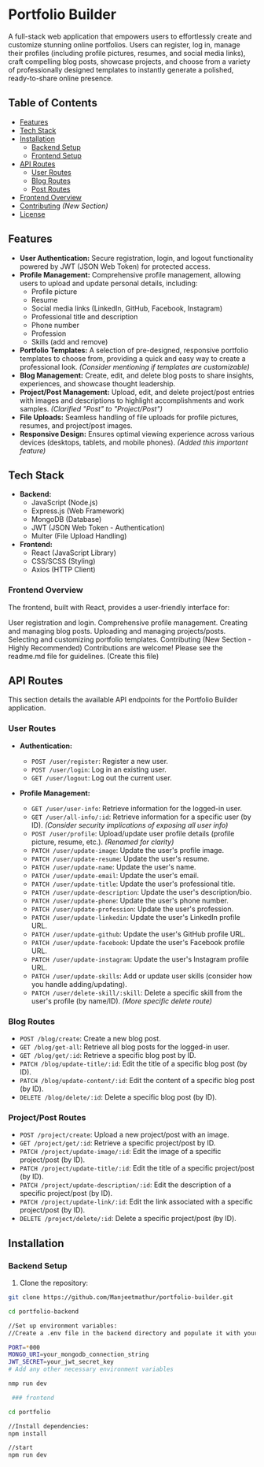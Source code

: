 # Portfolio Builder

A full-stack web application that empowers users to effortlessly create and customize stunning online portfolios.  Users can register, log in, manage their profiles (including profile pictures, resumes, and social media links), craft compelling blog posts, showcase projects, and choose from a variety of professionally designed templates to instantly generate a polished, ready-to-share online presence.

## Table of Contents

- [Features](#features)
- [Tech Stack](#tech-stack)
- [Installation](#installation)
  - [Backend Setup](#backend-setup)
  - [Frontend Setup](#frontend-setup)
- [API Routes](#api-routes)
  - [User Routes](#user-routes)
  - [Blog Routes](#blog-routes)
  - [Post Routes](#post-routes)
- [Frontend Overview](#frontend-overview)
- [Contributing](#contributing)  *(New Section)*
- [License](#license)

## Features

- **User Authentication:** Secure registration, login, and logout functionality powered by JWT (JSON Web Token) for protected access.
- **Profile Management:** Comprehensive profile management, allowing users to upload and update personal details, including:
    - Profile picture
    - Resume
    - Social media links (LinkedIn, GitHub, Facebook, Instagram)
    - Professional title and description
    - Phone number
    - Profession
    - Skills (add and remove)
- **Portfolio Templates:**  A selection of pre-designed, responsive portfolio templates to choose from, providing a quick and easy way to create a professional look.  *(Consider mentioning if templates are customizable)*
- **Blog Management:**  Create, edit, and delete blog posts to share insights, experiences, and showcase thought leadership.
- **Project/Post Management:**  Upload, edit, and delete project/post entries with images and descriptions to highlight accomplishments and work samples.  *(Clarified "Post" to "Project/Post")*
- **File Uploads:** Seamless handling of file uploads for profile pictures, resumes, and project/post images.
- **Responsive Design:**  Ensures optimal viewing experience across various devices (desktops, tablets, and mobile phones). *(Added this important feature)*

## Tech Stack

- **Backend:**
  - JavaScript (Node.js)
  - Express.js (Web Framework)
  - MongoDB (Database)
  - JWT (JSON Web Token - Authentication)
  - Multer (File Upload Handling)
- **Frontend:**
  - React (JavaScript Library)
  - CSS/SCSS (Styling)
  - Axios (HTTP Client)

### Frontend Overview
The frontend, built with React, provides a user-friendly interface for:

User registration and login.
Comprehensive profile management.
Creating and managing blog posts.
Uploading and managing projects/posts.
Selecting and customizing portfolio templates.
Contributing (New Section - Highly Recommended)
Contributions are welcome!  Please see the readme.md file for guidelines.  (Create this file)

## API Routes

This section details the available API endpoints for the Portfolio Builder application.

### User Routes

- **Authentication:**
    - `POST /user/register`: Register a new user.
    - `POST /user/login`: Log in an existing user.
    - `GET /user/logout`: Log out the current user.

- **Profile Management:**
    - `GET /user/user-info`: Retrieve information for the logged-in user.
    - `GET /user/all-info/:id`: Retrieve information for a specific user (by ID).  *(Consider security implications of exposing all user info)*
    - `POST /user/profile`: Upload/update user profile details (profile picture, resume, etc.).  *(Renamed for clarity)*
    - `PATCH /user/update-image`: Update the user's profile image.
    - `PATCH /user/update-resume`: Update the user's resume.
    - `PATCH /user/update-name`: Update the user's name.
    - `PATCH /user/update-email`: Update the user's email.
    - `PATCH /user/update-title`: Update the user's professional title.
    - `PATCH /user/update-description`: Update the user's description/bio.
    - `PATCH /user/update-phone`: Update the user's phone number.
    - `PATCH /user/update-profession`: Update the user's profession.
    - `PATCH /user/update-linkedin`: Update the user's LinkedIn profile URL.
    - `PATCH /user/update-github`: Update the user's GitHub profile URL.
    - `PATCH /user/update-facebook`: Update the user's Facebook profile URL.
    - `PATCH /user/update-instagram`: Update the user's Instagram profile URL.
    - `PATCH /user/update-skills`: Add or update user skills (consider how you handle adding/updating).
    - `PATCH /user/delete-skill/:skill`: Delete a specific skill from the user's profile (by name/ID). *(More specific delete route)*

### Blog Routes

- `POST /blog/create`: Create a new blog post.
- `GET /blog/get-all`: Retrieve all blog posts for the logged-in user.
- `GET /blog/get/:id`: Retrieve a specific blog post by ID.
- `PATCH /blog/update-title/:id`: Edit the title of a specific blog post (by ID).
- `PATCH /blog/update-content/:id`: Edit the content of a specific blog post (by ID).
- `DELETE /blog/delete/:id`: Delete a specific blog post (by ID).

### Project/Post Routes

- `POST /project/create`: Upload a new project/post with an image.
- `GET /project/get/:id`: Retrieve a specific project/post by ID.
- `PATCH /project/update-image/:id`: Edit the image of a specific project/post (by ID).
- `PATCH /project/update-title/:id`: Edit the title of a specific project/post (by ID).
- `PATCH /project/update-description/:id`: Edit the description of a specific project/post (by ID).
- `PATCH /project/update-link/:id`: Edit the link associated with a specific project/post (by ID).
- `DELETE /project/delete/:id`: Delete a specific project/post (by ID).

## Installation

### Backend Setup

1. Clone the repository:

```bash
git clone https://github.com/Manjeetmathur/portfolio-builder.git

cd portfolio-backend

//Set up environment variables:
//Create a .env file in the backend directory and populate it with your configuration:

PORT=*000
MONGO_URI=your_mongodb_connection_string
JWT_SECRET=your_jwt_secret_key
# Add any other necessary environment variables

nmp run dev

 ### frontend

cd portfolio

//Install dependencies:
npm install

//start
npm run dev
